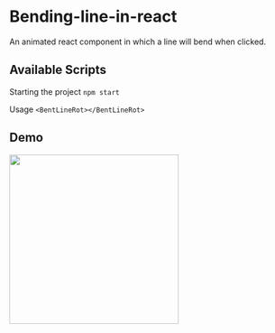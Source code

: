 # Bending-line-in-react

An animated react component in which a line will bend when clicked.



## Available Scripts

Starting the project 
```npm start``` 

Usage 
```<BentLineRot></BentLineRot>```

## Demo

<img src ="https://github.com/Anwesh43/bending-line-in-react/blob/master/bend-line-v2.gif" width = "300px" height = "300px">


